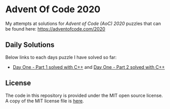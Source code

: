 # Advent Of Code 2020

My attempts at solutions for _Advent of Code (AoC) 2020_ puzzles that can be
found here: https://adventofcode.com/2020

## Daily Solutions

Below links to each days puzzle I have solved so far:

- [Day One - Part 1 solved with C++](./Day-01/aoc_day01_p1.cc) and
  [Day One - Part 2 solved with C++](./Day-01/aoc_day01_p2.cc)


## License

The code in this repository is provided under the MIT open source license. A
copy of the MIT license file is [here](./LICENSE).
